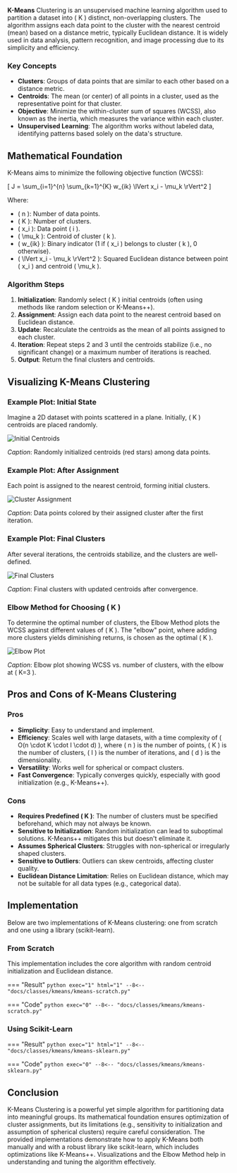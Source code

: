 **K-Means** Clustering is an unsupervised machine learning algorithm used to partition a dataset into \( K \) distinct, non-overlapping clusters. The algorithm assigns each data point to the cluster with the nearest centroid (mean) based on a distance metric, typically Euclidean distance. It is widely used in data analysis, pattern recognition, and image processing due to its simplicity and efficiency.

### Key Concepts

- **Clusters**: Groups of data points that are similar to each other based on a distance metric.
- **Centroids**: The mean (or center) of all points in a cluster, used as the representative point for that cluster.
- **Objective**: Minimize the within-cluster sum of squares (WCSS), also known as the inertia, which measures the variance within each cluster.
- **Unsupervised Learning**: The algorithm works without labeled data, identifying patterns based solely on the data's structure.

## Mathematical Foundation

K-Means aims to minimize the following objective function (WCSS):

\[
J = \sum_{i=1}^{n} \sum_{k=1}^{K} w_{ik} \lVert x_i - \mu_k \rVert^2
\]

Where:
- \( n \): Number of data points.
- \( K \): Number of clusters.
- \( x_i \): Data point \( i \).
- \( \mu_k \): Centroid of cluster \( k \).
- \( w_{ik} \): Binary indicator (1 if \( x_i \) belongs to cluster \( k \), 0 otherwise).
- \( \lVert x_i - \mu_k \rVert^2 \): Squared Euclidean distance between point \( x_i \) and centroid \( \mu_k \).

### Algorithm Steps

1. **Initialization**: Randomly select \( K \) initial centroids (often using methods like random selection or K-Means++).
2. **Assignment**: Assign each data point to the nearest centroid based on Euclidean distance.
3. **Update**: Recalculate the centroids as the mean of all points assigned to each cluster.
4. **Iteration**: Repeat steps 2 and 3 until the centroids stabilize (i.e., no significant change) or a maximum number of iterations is reached.
5. **Output**: Return the final clusters and centroids.

## Visualizing K-Means Clustering

### Example Plot: Initial State
Imagine a 2D dataset with points scattered in a plane. Initially, \( K \) centroids are placed randomly.

![Initial Centroids](https://i.imgur.com/example_initial_centroids.png)

*Caption*: Randomly initialized centroids (red stars) among data points.

### Example Plot: After Assignment
Each point is assigned to the nearest centroid, forming initial clusters.

![Cluster Assignment](https://i.imgur.com/example_cluster_assignment.png)

*Caption*: Data points colored by their assigned cluster after the first iteration.

### Example Plot: Final Clusters
After several iterations, the centroids stabilize, and the clusters are well-defined.

![Final Clusters](https://i.imgur.com/example_final_clusters.png)

*Caption*: Final clusters with updated centroids after convergence.

### Elbow Method for Choosing \( K \)

To determine the optimal number of clusters, the Elbow Method plots the WCSS against different values of \( K \). The "elbow" point, where adding more clusters yields diminishing returns, is chosen as the optimal \( K \).

![Elbow Plot](https://i.imgur.com/example_elbow_plot.png)

*Caption*: Elbow plot showing WCSS vs. number of clusters, with the elbow at \( K=3 \).

## Pros and Cons of K-Means Clustering

### Pros
- **Simplicity**: Easy to understand and implement.
- **Efficiency**: Scales well with large datasets, with a time complexity of \( O(n \cdot K \cdot I \cdot d) \), where \( n \) is the number of points, \( K \) is the number of clusters, \( I \) is the number of iterations, and \( d \) is the dimensionality.
- **Versatility**: Works well for spherical or compact clusters.
- **Fast Convergence**: Typically converges quickly, especially with good initialization (e.g., K-Means++).

### Cons
- **Requires Predefined \( K \)**: The number of clusters must be specified beforehand, which may not always be known.
- **Sensitive to Initialization**: Random initialization can lead to suboptimal solutions. K-Means++ mitigates this but doesn't eliminate it.
- **Assumes Spherical Clusters**: Struggles with non-spherical or irregularly shaped clusters.
- **Sensitive to Outliers**: Outliers can skew centroids, affecting cluster quality.
- **Euclidean Distance Limitation**: Relies on Euclidean distance, which may not be suitable for all data types (e.g., categorical data).

## Implementation

Below are two implementations of K-Means clustering: one from scratch and one using a library (scikit-learn).

### From Scratch

This implementation includes the core algorithm with random centroid initialization and Euclidean distance.

=== "Result"
    ```python exec="1" html="1"
    --8<-- "docs/classes/kmeans/kmeans-scratch.py"
    ```

=== "Code"
    ```python exec="0"
    --8<-- "docs/classes/kmeans/kmeans-scratch.py"
    ```

### Using Scikit-Learn


=== "Result"
    ```python exec="1" html="1"
    --8<-- "docs/classes/kmeans/kmeans-sklearn.py"
    ```

=== "Code"
    ```python exec="0"
    --8<-- "docs/classes/kmeans/kmeans-sklearn.py"
    ```

## Conclusion

K-Means Clustering is a powerful yet simple algorithm for partitioning data into meaningful groups. Its mathematical foundation ensures optimization of cluster assignments, but its limitations (e.g., sensitivity to initialization and assumption of spherical clusters) require careful consideration. The provided implementations demonstrate how to apply K-Means both manually and with a robust library like scikit-learn, which includes optimizations like K-Means++. Visualizations and the Elbow Method help in understanding and tuning the algorithm effectively.